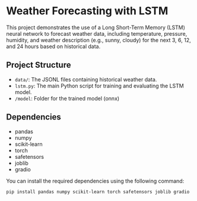 # Weather Forecasting with LSTM

This project demonstrates the use of a Long Short-Term Memory (LSTM) neural network to forecast weather data, including temperature, pressure, humidity, and weather description (e.g., sunny, cloudy) for the next 3, 6, 12, and 24 hours based on historical data.

## Project Structure

- `data/`: The JSONL files containing historical weather data.
- `lstm.py`: The main Python script for training and evaluating the LSTM model.
- `/model`: Folder for the trained model (onnx)

## Dependencies

- pandas
- numpy
- scikit-learn
- torch
- safetensors
- joblib
- gradio

You can install the required dependencies using the following command:

```bash
pip install pandas numpy scikit-learn torch safetensors joblib gradio
